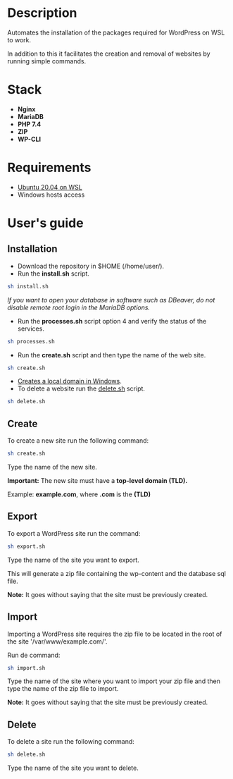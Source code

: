 # Description

Automates the installation of the packages required for WordPress on WSL to work.

In addition to this it facilitates the creation and removal of websites by running simple commands.

# Stack

- **Nginx**
- **MariaDB**
- **PHP 7.4**
- **ZIP**
- **WP-CLI**

# Requirements

- [Ubuntu 20.04 on WSL](https://ubuntu.com/wsl)
- Windows hosts access

# User's guide

## Installation

- Download the repository in $HOME (/home/user/).
- Run the **install.sh** script.

```bash
sh install.sh
```

*If you want to open your database in software such as DBeaver, do not disable remote root login in the MariaDB options.*

- Run the **processes.sh** script option 4 and verify the status of the services.

```bash
sh processes.sh
```

- Run the **create.sh** script and then type the name of the web site.

```bash
sh create.sh
```

- [Creates a local domain in Windows](https://flikimax.com/crea-un-dominio-local-para-tu-aplicacion-windows).
- To delete a website run the [delete.sh](http://delete.sh/) script.

```bash
sh delete.sh
```

## Create

To create a new site run the following command:

```bash
sh create.sh
```

Type the name of the new site.

**Important:** The new site must have a **top-level domain (TLD).**

Example: **example.com**, where **.com** is the **(TLD)**

## Export

To export  a WordPress site run the command:

```bash
sh export.sh
```

Type the name of the site you want to export.

This will generate a zip file containing the wp-content and the database sql file.

**Note:** It goes without saying that the site must be previously created.

## Import

Importing a WordPress site requires the zip file to be located in the root of the site '/var/www/example.com/'.

Run de command:

```bash
sh import.sh
```

Type the name of the site where you want to import your zip file and then type the name of the zip file to import.

**Note:** It goes without saying that the site must be previously created.

## Delete

To delete a site run the following command: 

```bash
sh delete.sh
```

Type the name of the site you want to delete.